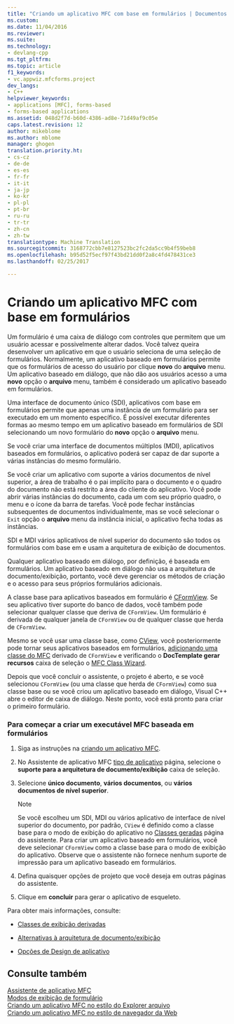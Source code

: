 ```yaml
---
title: "Criando um aplicativo MFC com base em formulários | Documentos do Microsoft"
ms.custom: 
ms.date: 11/04/2016
ms.reviewer: 
ms.suite: 
ms.technology:
- devlang-cpp
ms.tgt_pltfrm: 
ms.topic: article
f1_keywords:
- vc.appwiz.mfcforms.project
dev_langs:
- C++
helpviewer_keywords:
- applications [MFC], forms-based
- forms-based applications
ms.assetid: 048d2f7d-b60d-4386-ad8e-71d49af9c05e
caps.latest.revision: 12
author: mikeblome
ms.author: mblome
manager: ghogen
translation.priority.ht:
- cs-cz
- de-de
- es-es
- fr-fr
- it-it
- ja-jp
- ko-kr
- pl-pl
- pt-br
- ru-ru
- tr-tr
- zh-cn
- zh-tw
translationtype: Machine Translation
ms.sourcegitcommit: 3168772cbb7e8127523bc2fc2da5cc9b4f59beb8
ms.openlocfilehash: b95d52f5ecf97f43bd21dd0f2a8c4fd478431ce3
ms.lasthandoff: 02/25/2017

---
```

# <a name="creating-a-forms-based-mfc-application"></a>Criando um aplicativo MFC com base em formulários
Um formulário é uma caixa de diálogo com controles que permitem que um usuário acessar e possivelmente alterar dados. Você talvez queira desenvolver um aplicativo em que o usuário seleciona de uma seleção de formulários. Normalmente, um aplicativo baseado em formulários permite que os formulários de acesso do usuário por clique **novo** do **arquivo** menu. Um aplicativo baseado em diálogo, que não dão aos usuários acesso a uma **novo** opção o **arquivo** menu, também é considerado um aplicativo baseado em formulários.  
  
 Uma interface de documento único (SDI), aplicativos com base em formulários permite que apenas uma instância de um formulário para ser executado em um momento específico. É possível executar diferentes formas ao mesmo tempo em um aplicativo baseado em formulários de SDI selecionando um novo formulário do **novo** opção o **arquivo** menu.  
  
 Se você criar uma interface de documentos múltiplos (MDI), aplicativos baseados em formulários, o aplicativo poderá ser capaz de dar suporte a várias instâncias do mesmo formulário.  
  
 Se você criar um aplicativo com suporte a vários documentos de nível superior, a área de trabalho é o pai implícito para o documento e o quadro do documento não está restrito a área do cliente do aplicativo. Você pode abrir várias instâncias do documento, cada um com seu próprio quadro, o menu e o ícone da barra de tarefas. Você pode fechar instâncias subsequentes de documentos individualmente, mas se você selecionar o `Exit` opção o **arquivo** menu da instância inicial, o aplicativo fecha todas as instâncias.  
  
 SDI e MDI vários aplicativos de nível superior do documento são todos os formulários com base em e usam a arquitetura de exibição de documentos.  
  
 Qualquer aplicativo baseado em diálogo, por definição, é baseada em formulários. Um aplicativo baseado em diálogo não usa a arquitetura de documento/exibição, portanto, você deve gerenciar os métodos de criação e o acesso para seus próprios formulários adicionais.  
  
 A classe base para aplicativos baseados em formulário é [CFormView](../../mfc/reference/cformview-class.md). Se seu aplicativo tiver suporte do banco de dados, você também pode selecionar qualquer classe que deriva de `CFormView`. Um formulário é derivada de qualquer janela de `CFormView` ou de qualquer classe que herda de `CFormView`.  
  
 Mesmo se você usar uma classe base, como [CView](../../mfc/reference/cview-class.md), você posteriormente pode tornar seus aplicativos baseados em formulários, [adicionando uma classe do MFC](../../mfc/reference/adding-an-mfc-class.md) derivado de `CFormView` e verificando o **DocTemplate gerar recursos** caixa de seleção o [MFC Class Wizard](../../mfc/reference/document-template-strings-mfc-add-class-wizard.md).  
  
 Depois que você concluir o assistente, o projeto é aberto, e se você selecionou `CFormView` (ou uma classe que herda de `CFormView`) como sua classe base ou se você criou um aplicativo baseado em diálogo, Visual C++ abre o editor de caixa de diálogo. Neste ponto, você está pronto para criar o primeiro formulário.  
  
### <a name="to-begin-creating-a-forms-based-mfc-executable"></a>Para começar a criar um executável MFC baseada em formulários  
  
1.  Siga as instruções na [criando um aplicativo MFC](../../mfc/reference/creating-an-mfc-application.md).  
  
2.  No Assistente de aplicativo MFC [tipo de aplicativo](../../mfc/reference/application-type-mfc-application-wizard.md) página, selecione o **suporte para a arquitetura de documento/exibição** caixa de seleção.  
  
3.  Selecione **único documento**, **vários documentos**, ou **vários documentos de nível superior**.  
  
    > [!NOTE]
    >  Se você escolheu um SDI, MDI ou vários aplicativo de interface de nível superior do documento, por padrão, `CView` é definido como a classe base para o modo de exibição do aplicativo no [Classes geradas](../../mfc/reference/generated-classes-mfc-application-wizard.md) página do assistente. Para criar um aplicativo baseado em formulários, você deve selecionar `CFormView` como a classe base para o modo de exibição do aplicativo. Observe que o assistente não fornece nenhum suporte de impressão para um aplicativo baseado em formulários.  
  
4.  Defina quaisquer opções de projeto que você deseja em outras páginas do assistente.  
  
5.  Clique em **concluir** para gerar o aplicativo de esqueleto.  
  
 Para obter mais informações, consulte:  
  
-   [Classes de exibição derivadas](../../mfc/derived-view-classes-available-in-mfc.md)  
  
-   [Alternativas à arquitetura de documento/exibição](../../mfc/alternatives-to-the-document-view-architecture.md)  
  
-   [Opções de Design de aplicativo](../../mfc/application-design-choices.md)  
  
## <a name="see-also"></a>Consulte também  
 [Assistente de aplicativo MFC](../../mfc/reference/mfc-application-wizard.md)   
 [Modos de exibição de formulário](../../mfc/form-views-mfc.md)   
 [Criando um aplicativo MFC no estilo do Explorer arquivo](../../mfc/reference/creating-a-file-explorer-style-mfc-application.md)   
 [Criando um aplicativo MFC no estilo de navegador da Web](../../mfc/reference/creating-a-web-browser-style-mfc-application.md)


